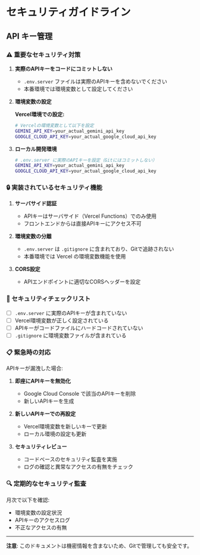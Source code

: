 # セキュリティガイドライン

## API キー管理

### ⚠️ 重要なセキュリティ対策

1. **実際のAPIキーをコードにコミットしない**
   - `.env.server` ファイルは実際のAPIキーを含めないでください
   - 本番環境では環境変数として設定してください

2. **環境変数の設定**

   **Vercel環境での設定:**
   ```bash
   # Vercelの環境変数として以下を設定
   GEMINI_API_KEY=your_actual_gemini_api_key
   GOOGLE_CLOUD_API_KEY=your_actual_google_cloud_api_key
   ```

3. **ローカル開発環境**
   ```bash
   # .env.server に実際のAPIキーを設定（Gitにはコミットしない）
   GEMINI_API_KEY=your_actual_gemini_api_key
   GOOGLE_CLOUD_API_KEY=your_actual_google_cloud_api_key
   ```

### 🔒 実装されているセキュリティ機能

1. **サーバサイド認証**
   - APIキーはサーバサイド（Vercel Functions）でのみ使用
   - フロントエンドからは直接APIキーにアクセス不可

2. **環境変数の分離**
   - `.env.server` は `.gitignore` に含まれており、Gitで追跡されない
   - 本番環境では Vercel の環境変数機能を使用

3. **CORS設定**
   - APIエンドポイントに適切なCORSヘッダーを設定

### 🚨 セキュリティチェックリスト

- [ ] `.env.server` に実際のAPIキーが含まれていない
- [ ] Vercel環境変数が正しく設定されている
- [ ] APIキーがコードファイルにハードコードされていない
- [ ] `.gitignore` に環境変数ファイルが含まれている

### 📋 緊急時の対応

APIキーが漏洩した場合:

1. **即座にAPIキーを無効化**
   - Google Cloud Console で該当のAPIキーを削除
   - 新しいAPIキーを生成

2. **新しいAPIキーでの再設定**
   - Vercel環境変数を新しいキーで更新
   - ローカル環境の設定も更新

3. **セキュリティレビュー**
   - コードベースのセキュリティ監査を実施
   - ログの確認と異常なアクセスの有無をチェック

### 🔍 定期的なセキュリティ監査

月次で以下を確認:
- 環境変数の設定状況
- APIキーのアクセスログ
- 不正なアクセスの有無

---

**注意**: このドキュメントは機密情報を含まないため、Gitで管理しても安全です。